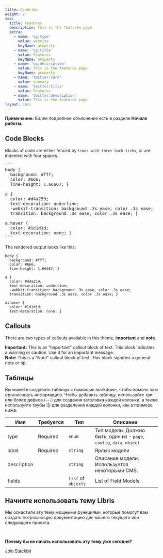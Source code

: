 ```yaml
---
title: Свойства
weight: 2
seo:
  title: Features
  description: This is the features page
  extra:
    - name: 'og:type'
      value: website
      keyName: property
    - name: 'og:title'
      value: Features
      keyName: property
    - name: 'og:description'
      value: This is the features page
      keyName: property
    - name: 'twitter:card'
      value: summary
    - name: 'twitter:title'
      value: Features
    - name: 'twitter:description'
      value: This is the features page
layout: docs
---
```


<div class="note">
  <strong>Примечание:</strong>  
  Более подробное объяснение есть в разделе <strong>Начало работы</strong>.
</div>

## Code Blocks

Blocks of code are either fenced by `lines with three back-ticks`, or are indented with four spaces.

<pre>
```
body {
  background: #fff;
  color: #666;
  line-height: 1.66667; }

a {
  color: #d4a259;
  text-decoration: underline;
  -webkit-transition: background .3s ease, color .3s ease;
  transition: background .3s ease, color .3s ease; }

a:hover {
  color: #1d1d1d;
  text-decoration: none; }
```
</pre>

The rendered output looks like this:

```
body {
  background: #fff;
  color: #666;
  line-height: 1.66667; }

a {
  color: #d4a259;
  text-decoration: underline;
  -webkit-transition: background .3s ease, color .3s ease;
  transition: background .3s ease, color .3s ease; }

a:hover {
  color: #1d1d1d;
  text-decoration: none; }
```

## Callouts

There are two types of callouts available in this theme, **important** and **note**.

<div class="important">
  <strong>Important:</strong> 
  This is an "Important" callout block of text. 
  This block indicates a warning or caution.
  Use it for an important message. 
</div>

<div class="note">
  <strong>Note:</strong> 
  This is a "Note" callout block of text. 
  This block signifies a general note or tip.
</div>

## Таблицы

Вы можете создавать таблицы с помощью markdown, чтобы помочь вам организовать информацию. Чтобы добавить таблицу, используйте три или более дефиса (---) для создания заголовка каждой колонки, а также используйте трубы (|) для разделения каждой колонки, как в примере ниже.

| Имя | Требуется | Тип | Описание |
| ---- | --- | --- | --- |
| type | Required | `enum` | Тип модели. Должно быть, один из - `page`, `config`, `data`, `object` |
| label | Required | `string` | Ярлык модели |
| description | | `string` | Описание модели. Используется некоторыми CMS. |
| fields | | `list` of `objects` | List of Field Models |

## Начните использовать тему Libris

Мы оснастили эту тему мощными функциями, которые помогут вам создать потрясающую документацию для вашего текущего или следующего проекта.

<br>

**Почему бы не начать использовать эту тему уже сегодня?**

<a href="https://www.stackbit.com/" class="button">Join Stackbit</a>
